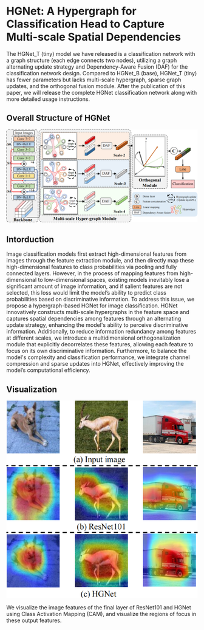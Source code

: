 # HGNet: A Hypergraph for Classification Head to Capture Multi-scale Spatial Dependencies

The HGNet_T (tiny) model we have released is a classification network with a graph structure (each edge connects two nodes), utilizing a graph alternating update strategy and Dependency-Aware Fusion (DAF) for the classification network design. Compared to HGNet_B (base), HGNet_T (tiny) has fewer parameters but lacks multi-scale hypergraph, sparse graph updates, and the orthogonal fusion module. After the publication of this paper, we will release the complete HGNet classification network along with more detailed usage instructions.

## Overall Structure of HGNet
![Collection](images/HGNet.png)

## Intorduction
Image classification models first extract high-dimensional features from images through the feature extraction module, and then directly map these high-dimensional features to class probabilities via pooling and fully connected layers. However, in the process of mapping features from high-dimensional to low-dimensional spaces, existing models inevitably lose a significant amount of image information, and if salient features are not selected, this loss would limit the model’s ability to predict class probabilities based on discriminative information. To address this issue, we propose a hypergraph-based HGNet for image classification. HGNet innovatively constructs multi-scale hypergraphs in the feature space and captures spatial dependencies among features through an alternating update strategy, enhancing the model's ability to perceive discriminative information. Additionally, to reduce information redundancy among features at different scales, we introduce a multidimensional orthogonalization module that explicitly decorrelates these features, allowing each feature to focus on its own discriminative information. Furthermore, to balance the model's complexity and classification performance, we integrate channel compression and sparse updates into HGNet, effectively improving the model’s computational efficiency.

## Visualization
![Collection](images/Visualization.png)

We visualize the image features of the final layer of ResNet101 and HGNet using Class Activation Mapping (CAM), and visualize the regions of focus in these output features.
